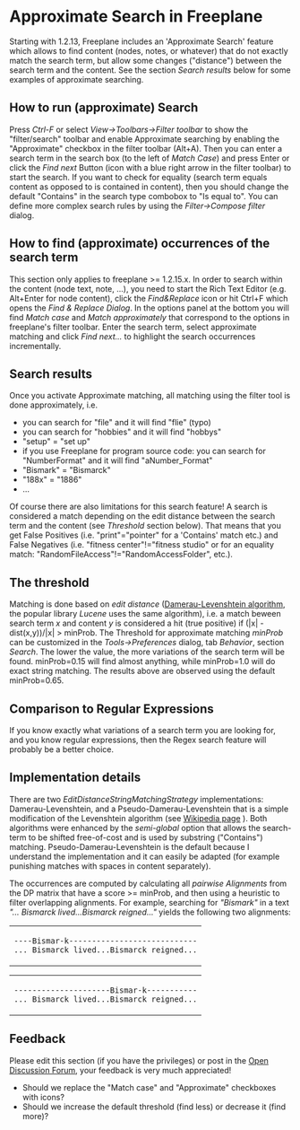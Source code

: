 <!-- toc -->

# Approximate Search in Freeplane

Starting with 1.2.13, Freeplane includes an 'Approximate Search' feature which allows to find
content (nodes, notes, or whatever) that do not exactly match the search term, but allow some changes
("distance") between the search term and the content. See the section *Search results* below for
some examples of approximate searching.

## How to run (approximate) Search
Press *Ctrl-F* or select *View->Toolbars->Filter toolbar* to show the "filter/search" toolbar and enable
Approximate searching by enabling the "Approximate" checkbox in the filter toolbar (Alt+A). Then you can
enter a search term in the search box (to the left of *Match Case*) and press Enter or click the
*Find next* Button (icon with a blue right arrow in the filter toolbar) to start the search.
If you want to check for equality (search term equals content as opposed to is contained in content),
then you should change the default "Contains" in the search type combobox to "Is equal to".
You can define more complex search rules by using the *Filter->Compose filter* dialog.

## How to find (approximate) occurrences of the search term
This section only applies to freeplane >= 1.2.15.x.
In order to search within the content (node text, note, ...), you need to start the Rich Text Editor
(e.g. Alt+Enter for node content), click the *Find&Replace* icon or hit Ctrl+F which opens the
*Find & Replace Dialog*. In the options panel at the bottom you will find *Match case*
and *Match approximately* that correspond to the options in freeplane's filter toolbar.
Enter the search term, select approximate matching and click *Find next...* to highlight the
search occurrences incrementally.

## Search results
Once you activate Approximate matching, all matching using the filter tool is done approximately, i.e.

* you can search for "file" and it will find "flie" (typo)
* you can search for "hobbies" and it will find "hobbys"
* "setup" = "set up"
* if you use Freeplane for program source code: you can search for "NumberFormat" and it will find "aNumber_Format"
* "Bismark" = "Bismarck"
* "188x" = "1886"
* ...

Of course there are also limitations for this search feature!
A search is considered a match depending on the edit distance between the search term and the content
(see *Threshold* section below). That means that you get False Positives (i.e. "print"="pointer" for a 'Contains' match etc.) and False Negatives
(i.e. "fitness center"!="fitness studio" or for an equality match: "RandomFileAccess"!="RandomAccessFolder", etc.).

## The threshold
Matching is done based on *edit distance* ([Damerau-Levenshtein algorithm](http://en.wikipedia.org/wiki/Damerau%E2%80%93Levenshtein_distance), the popular library *Lucene* uses the same algorithm), i.e. a match beween search term *x* and content *y* is considered a hit (true positive) if
(|x| - dist(x,y))/|x| > minProb.
The Threshold for approximate matching *minProb* can be customized in the *Tools->Preferences* dialog, tab *Behavior*,
section *Search*. The lower the value, the more variations of the search term will be found. minProb=0.15 will find almost anything,
while minProb=1.0 will do exact string matching. The results above are observed using the default minProb=0.65.

## Comparison to Regular Expressions
If you know exactly what variations of a search term you are looking for,
and you know regular expressions, then the Regex search feature will probably be a better choice.

## Implementation details
There are two *EditDistanceStringMatchingStrategy* implementations: Damerau-Levenshtein, and a Pseudo-Damerau-Levenshtein that
is a simple modification of the Levenshtein algorithm (see [Wikipedia page](http://en.wikipedia.org/wiki/Damerau%E2%80%93Levenshtein_distance) ).
Both algorithms were enhanced by the *semi-global* option that allows the search-term to be shifted free-of-cost and is used 
by substring ("Contains") matching. Pseudo-Damerau-Levenshtein is the default because I understand the implementation and it can easily
be adapted (for example punishing matches with spaces in content separately).

The occurrences are computed by calculating all *pairwise Alignments* from the DP matrix that have a score >= minProb, and then
using a heuristic to filter overlapping alignments. For example, searching for *"Bismark"* in a text *"... Bismarck lived...Bismarck reigned..."*
yields the following two alignments:

<table>
<tbody>
<tr class="odd">
<td><p><code>----Bismar-k----------------------------</code><br />
<code>... Bismarck lived...Bismarck reigned...</code></p></td>
</tr>
</tbody>
</table>

<table>
<tbody>
<tr class="odd">
<td><p><code>---------------------Bismar-k-----------</code><br />
<code>... Bismarck lived...Bismarck reigned...</code></p></td>
</tr>
</tbody>
</table>

## Feedback
Please edit this section (if you have the privileges) or post in the [Open Discussion Forum](http://sourceforge.net/apps/phpbb/freeplane/viewforum.php?f=1),
your feedback is very much appreciated!

* Should we replace the "Match case" and "Approximate" checkboxes with icons?
* Should we increase the default threshold (find less) or decrease it (find more)?

